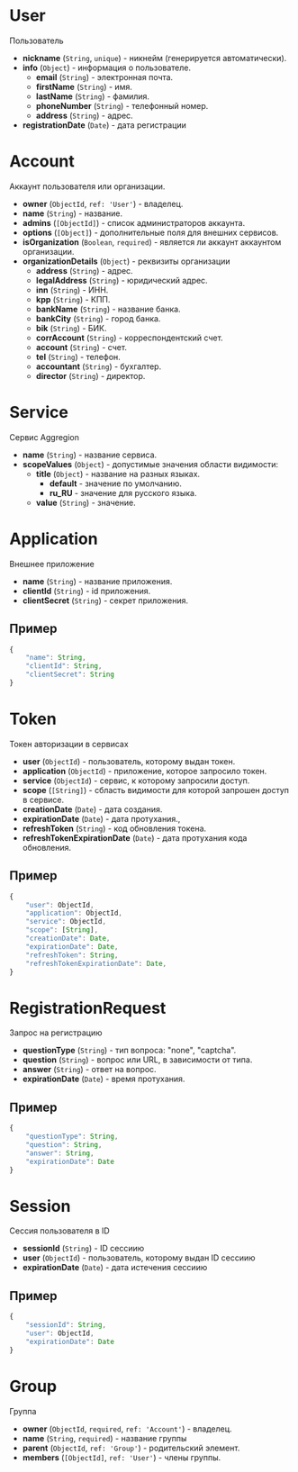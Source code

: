 # User

Пользователь

- **nickname** (`String`, `unique`) - никнейм (генерируется автоматически).
- **info** (`Object`) - информация о пользователе.
	- **email** (`String`) - электронная почта.
	- **firstName** (`String`) - имя.
	- **lastName** (`String`) - фамилия.
	- **phoneNumber** (`String`) - телефонный номер.
	- **address** (`String`) - адрес.
- **registrationDate** (`Date`) - дата регистрации


# Account

Аккаунт пользователя или организации.

- **owner** (`ObjectId`, `ref: 'User'`) - владелец.
- **name** (`String`) - название.
- **admins** (`[ObjectId]`) - список администраторов аккаунта.
- **options** (`[Object]`) - дополнительные поля для внешних сервисов.
- **isOrganization** (`Boolean`, `required`) - является ли аккаунт аккаунтом организации.
- **organizationDetails** (`Object`) - реквизиты организации
	- **address** (`String`) - адрес.
	- **legalAddress** (`String`) - юридический адрес.
	- **inn** (`String`) - ИНН.
	- **kpp** (`String`) - КПП.
	- **bankName** (`String`) - название банка.
	- **bankCity** (`String`) - город банка.
	- **bik** (`String`) - БИК.
	- **corrAccount** (`String`) - корреспондентский счет.
	- **account** (`String`) - счет.
	- **tel** (`String`) - телефон.
	- **accountant** (`String`) - бухгалтер.
	- **director** (`String`) - директор.

# Service 

Сервис Aggregion

- **name** (`String`) - название сервиса.
- **scopeValues** (`Object`) - допустимые значения области видимости:
	- **title** (`Object`) - название на разных языках.
		- **default** - значение по умолчанию.
		- **ru_RU** - значение для русского языка.
	- **value** (`String`) - значение.

# Application

Внешнее приложение

- **name** (`String`) - название приложения.
- **clientId** (`String`) - id приложения.
- **clientSecret** (`String`) - секрет приложения. 

## Пример
```javascript
{
	"name": String,
	"clientId": String,
	"clientSecret": String
}
```

# Token

Токен авторизации в сервисах

- **user** (`ObjectId`) - пользователь, которому выдан токен.
- **application** (`ObjectId`) - приложение, которое запросило токен.
- **service** (`ObjectId`) - cервис, к которому запросили доступ.
- **scope** (`[String]`) - сбласть видимости для которой запрошен доступ в сервисе.
- **creationDate** (`Date`) - дата создания.
- **expirationDate** (`Date`) - дата протухания.,
- **refreshToken** (`String`) - код обновления токена.
- **refreshTokenExpirationDate** (`Date`) - дата протухания кода обновления. 

## Пример

```javascript
{
	"user": ObjectId,
	"application": ObjectId,
	"service": ObjectId,
	"scope": [String],
	"creationDate": Date,
	"expirationDate": Date,
	"refreshToken": String,
	"refreshTokenExpirationDate": Date,
}
```

# RegistrationRequest

Запрос на регистрацию

- **questionType** (`String`) - тип вопроса: "none", "captcha".
- **question** (`String`) - вопрос или URL, в зависимости от типа.
- **answer** (`String`) - ответ на вопрос.
- **expirationDate** (`Date`) - время протухания. 

## Пример

```javascript
{
	"questionType": String,
	"question": String,
	"answer": String,
	"expirationDate": Date
}
```

# Session

Сессия пользователя в ID

- **sessionId** (`String`) - ID сессиию
- **user** (`ObjectId`) - пользователь, которому выдан ID сессиию
- **expirationDate** (`Date`) - дата истечения сессиию


## Пример

```javascript
{
	"sessionId": String,
    "user": ObjectId,
    "expirationDate": Date
}
```

# Group

Группа

- **owner** (`ObjectId`, `required`, `ref: 'Account'`) - владелец.
- **name** (`String`, `required`) - название группы
- **parent** (`ObjectId`, `ref: 'Group'`) - родительский элемент.
- **members** (`[ObjectId]`, `ref: 'User'`) - члены группы.




